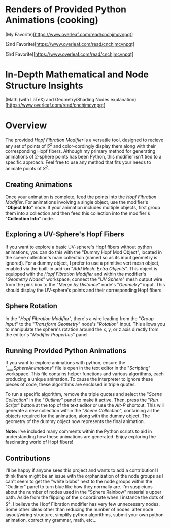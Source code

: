 # **Renders of Provided Python Animations (cooking)**
(My Favorite)[https://www.overleaf.com/read/cnchjmcvnpqt]

(2nd Favorite)[https://www.overleaf.com/read/cnchjmcvnpqt]

(3rd Favorite)[https://www.overleaf.com/read/cnchjmcvnpqt]

# **In-Depth Mathematical and Node Structure Insights**
(Math (with LaTeX) and Geometry/Shading Nodes explanation)[https://www.overleaf.com/read/cnchjmcvnpqt]

# **Overview**
The provided *Hopf Fibration Modifier* is a versatile tool, designed to recieve any set of points of $S^2$ and color-cordingly display them along with their corresponding Hopf fibers. Although my primary method for generating animations of 2-sphere points has been Python, this modifier isn't tied to a specific approach. Feel free to use any method that fits your needs to animate points of $S^2$.

## **Creating Animations**

Once your animation is complete, feed the points into the *Hopf Fibration Modifier*. For animations involving a single object, use the modifier's "**Object Info**" node. If your animation includes multiple objects, first group them into a collection and then feed this collection into the modifier's "**Collection Info**" node.

## **Exploring a UV-Sphere's Hopf Fibers**

If you want to explore a basic UV-sphere's Hopf fibers without python animations, you can do this with the "Dummy Hopf Mod Object", located in the scene collection's main collection (named so as its input geometry is ignored). For a dummy object, I prefer to use a primitive vert mesh object, enabled via the built-in add-on "*Add Mesh: Extra Objects*". This object is equipped with the *Hopf Fibration Modifier* and within the modifier's "*Geometry Nodes*" workspace, connect the "*UV Sphere*" mesh output wire from the pink box to the "*Merge by Distance*" node's "*Geometry*" input. This should display the UV-sphere's points and their corresponding Hopf fibers.

## **Sphere Rotation**

In the "*Hopf Fibration Modifier*", there's a wire leading from the "*Group Input*" to the "*Transform Geometry*" node's "*Rotation*" input. This allows you to manipulate the sphere's rotation around the x, y, or z axis directly from the editor's "*Modifier Properties*" panel.

## **Running Provided Python Animations**

If you want to explore animations with python, ensure the "*___SphereAnimations*" file is open in the text editor in the "*Scripting*" workspace. This file contains helper functions and various algorithms, each producing a unique animation. To cause the interpreter to ignore these pieces of code, these algorithms are enclosed in triple quotes.

To run a specific algorithm, remove the triple quotes and select the "*Scene Collection*" in the "*Outliner*" panel to make it active. Then, press the "*Run Script*" button at the top of the text editor or use the *Alt-P* shortcut. This will generate a new collection within the "*Scene Collection*", containing all the objects required for the animation, along with the dummy object. The geometry of the dummy object now represents the final animation.

**Note:** I've included many comments within the Python scripts to aid in understanding how these animations are generated. Enjoy exploring the fascinating world of Hopf fibers!

## **Contributions**
I'll be happy if anyone sees this project and wants to add a contribution! I think there might be an issue with the orphanization of the node groups as I can't seem to get the "white blobs" next to the node groups within the "Outliner" panel to turn blue like how they normally are. I'm suspiciuos about the number of nodes used in the "Sphere Rainbow" material's upper path. Aside from the flipping of the x coordinate when I instance the dots of $S^2$, I believe the Hopf Fibration modifier has very few unnecessary nodes. Some other ideas other than reducing the number of nodes: alter node layout/wiring structure, simplify python algorithms, submit your own python animation, correct my grammar, math, etc...




















